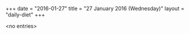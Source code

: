 +++
date = "2016-01-27"
title = "27 January 2016 (Wednesday)"
layout = "daily-diet"
+++


\<no entries\>

